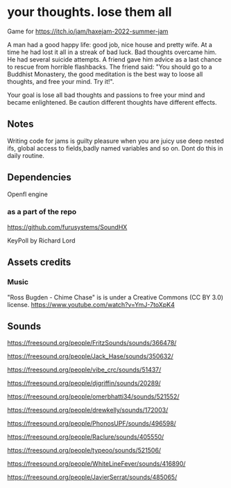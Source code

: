 # your thoughts. lose them all

Game for https://itch.io/jam/haxejam-2022-summer-jam


A man had a good happy life:  good job, nice house and pretty wife. At a time he had lost it all in a streak of bad luck. Bad thoughts overcame him.  He had several suicide attempts. A friend gave him advice as a last chance to rescue from horrible flashbacks. The friend said:  "You should go to a Buddhist Monastery, the good meditation is the best way to loose all thoughts, and free your mind. Try it!".

Your goal is lose all bad thoughts and passions  to free your mind and became enlightened. Be caution different thoughts have different effects.

## Notes
Writing code for jams is guilty pleasure when you are juicy use deep nested ifs, global access to fields,badly named variables and so on. Dont do this in daily routine.

## Dependencies
Openfl engine

### as a part of the repo
https://github.com/furusystems/SoundHX

KeyPoll by Richard Lord

## Assets credits

### Music

"Ross Bugden - Chime Chase" is is under a Creative Commons (CC BY 3.0) license.
https://www.youtube.com/watch?v=YmJ-7toXpK4

## Sounds

https://freesound.org/people/FritzSounds/sounds/366478/

https://freesound.org/people/Jack_Hase/sounds/350632/

https://freesound.org/people/vibe_crc/sounds/51437/

https://freesound.org/people/djgriffin/sounds/20289/

https://freesound.org/people/omerbhatti34/sounds/521552/

https://freesound.org/people/drewkelly/sounds/172003/

https://freesound.org/people/PhonosUPF/sounds/496598/

https://freesound.org/people/Raclure/sounds/405550/

https://freesound.org/people/typeoo/sounds/521506/

https://freesound.org/people/WhiteLineFever/sounds/416890/

https://freesound.org/people/JavierSerrat/sounds/485065/


